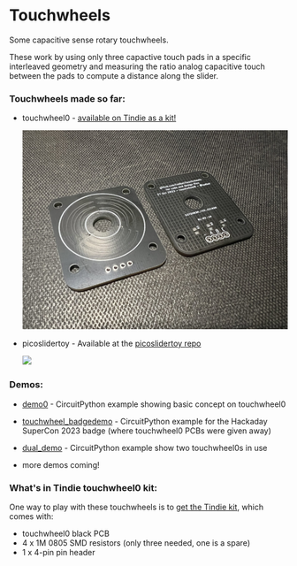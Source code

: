 # Touchwheels

Some capacitive sense rotary touchwheels.  

These work by using only three capactive touch pads in a specific interleaved 
geometry and measuring the ratio analog capacitive touch between the pads to 
compute a distance along the slider. 


### Touchwheels made so far: 

* touchwheel0 - [available on Tindie as a kit!](https://www.tindie.com/products/todbot/touchwheel0-capacitive-touch-wheel/)

  <img width=500 src="./docs/touchwheel0_photo1.jpg">

* picoslidertoy - Available at the [picoslidertoy repo](https://github.com/todbot/picoslidertoy)
  
  <a href="https://github.com/todbot/picoslidertoy"><img width=500 src="https://raw.githubusercontent.com/todbot/picoslidertoy/main/docs/picoslidertoy_photo1.jpg"></a>

### Demos:

- [demo0](./circuitpython/demo0/code.py) -
    CircuitPython example showing basic concept on touchwheel0
  
- [touchwheel_badgedemo](./circuitpython/touchwheel_badgedemo/code.py) - 
    CircuitPython example for the Hackaday SuperCon 2023 badge (where touchwheel0 PCBs were given away)
    
- [dual_demo](./circuitpython/dual_demo/code.py) - 
    CircuitPython example show two touchwheel0s in use

- more demos coming!

### What's in Tindie touchwheel0 kit: 

One way to play with these touchwheels is to [get the Tindie kit](https://www.tindie.com/products/todbot/touchwheel0-capacitive-touch-wheel/), which comes with:

- touchwheel0 black PCB
- 4 x 1M 0805 SMD resistors (only three needed, one is a spare)
- 1 x 4-pin pin header 



